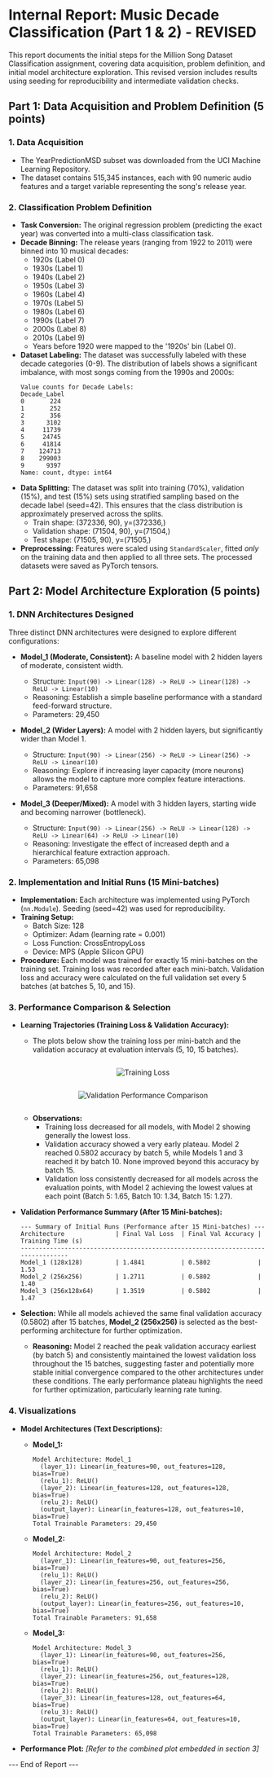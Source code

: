 # Internal Report: Music Decade Classification (Part 1 & 2) - REVISED

This report documents the initial steps for the Million Song Dataset Classification assignment, covering data acquisition, problem definition, and initial model architecture exploration. This revised version includes results using seeding for reproducibility and intermediate validation checks.

## Part 1: Data Acquisition and Problem Definition (5 points)

### 1. Data Acquisition

*   The YearPredictionMSD subset was downloaded from the UCI Machine Learning Repository.
*   The dataset contains 515,345 instances, each with 90 numeric audio features and a target variable representing the song's release year.

### 2. Classification Problem Definition

*   **Task Conversion:** The original regression problem (predicting the exact year) was converted into a multi-class classification task.
*   **Decade Binning:** The release years (ranging from 1922 to 2011) were binned into 10 musical decades:
    *   1920s (Label 0)
    *   1930s (Label 1)
    *   1940s (Label 2)
    *   1950s (Label 3)
    *   1960s (Label 4)
    *   1970s (Label 5)
    *   1980s (Label 6)
    *   1990s (Label 7)
    *   2000s (Label 8)
    *   2010s (Label 9)
    *   Years before 1920 were mapped to the '1920s' bin (Label 0).
*   **Dataset Labeling:** The dataset was successfully labeled with these decade categories (0-9). The distribution of labels shows a significant imbalance, with most songs coming from the 1990s and 2000s:
    ```
    Value counts for Decade Labels:
    Decade_Label
    0       224
    1       252
    2       356
    3      3102
    4     11739
    5     24745
    6     41814
    7    124713
    8    299003
    9      9397
    Name: count, dtype: int64
    ```
*   **Data Splitting:** The dataset was split into training (70%), validation (15%), and test (15%) sets using stratified sampling based on the decade label (seed=42). This ensures that the class distribution is approximately preserved across the splits.
    *   Train shape: (372336, 90), y=(372336,)
    *   Validation shape: (71504, 90), y=(71504,)
    *   Test shape: (71505, 90), y=(71505,)
*   **Preprocessing:** Features were scaled using `StandardScaler`, fitted *only* on the training data and then applied to all three sets. The processed datasets were saved as PyTorch tensors.

## Part 2: Model Architecture Exploration (5 points)

### 1. DNN Architectures Designed

Three distinct DNN architectures were designed to explore different configurations:

*   **Model_1 (Moderate, Consistent):** A baseline model with 2 hidden layers of moderate, consistent width.
    *   Structure: `Input(90) -> Linear(128) -> ReLU -> Linear(128) -> ReLU -> Linear(10)`
    *   Reasoning: Establish a simple baseline performance with a standard feed-forward structure.
    *   Parameters: 29,450

*   **Model_2 (Wider Layers):** A model with 2 hidden layers, but significantly wider than Model 1.
    *   Structure: `Input(90) -> Linear(256) -> ReLU -> Linear(256) -> ReLU -> Linear(10)`
    *   Reasoning: Explore if increasing layer capacity (more neurons) allows the model to capture more complex feature interactions.
    *   Parameters: 91,658

*   **Model_3 (Deeper/Mixed):** A model with 3 hidden layers, starting wide and becoming narrower (bottleneck).
    *   Structure: `Input(90) -> Linear(256) -> ReLU -> Linear(128) -> ReLU -> Linear(64) -> ReLU -> Linear(10)`
    *   Reasoning: Investigate the effect of increased depth and a hierarchical feature extraction approach.
    *   Parameters: 65,098

### 2. Implementation and Initial Runs (15 Mini-batches)

*   **Implementation:** Each architecture was implemented using PyTorch (`nn.Module`). Seeding (seed=42) was used for reproducibility.
*   **Training Setup:**
    *   Batch Size: 128
    *   Optimizer: Adam (learning rate = 0.001)
    *   Loss Function: CrossEntropyLoss
    *   Device: MPS (Apple Silicon GPU)
*   **Procedure:** Each model was trained for exactly 15 mini-batches on the training set. Training loss was recorded after each mini-batch. Validation loss and accuracy were calculated on the full validation set every 5 batches (at batches 5, 10, and 15).

### 3. Performance Comparison & Selection

*   **Learning Trajectories (Training Loss & Validation Accuracy):**
    *   The plots below show the training loss per mini-batch and the validation accuracy at evaluation intervals (5, 10, 15 batches).

    <div style="text-align: center; margin: 2em 0;">
        <img src="../results/plots/initial_runs_detailed.png" alt="Training Loss" style="max-width: 80%; margin-bottom: 2em;">
        <br>
        <img src="../results/plots/initial_validation_accuracy.png" alt="Validation Performance Comparison" style="max-width: 80%;">
    </div>

    *   **Observations:**
        *   Training loss decreased for all models, with Model 2 showing generally the lowest loss.
        *   Validation accuracy showed a very early plateau. Model 2 reached 0.5802 accuracy by batch 5, while Models 1 and 3 reached it by batch 10. None improved beyond this accuracy by batch 15.
        *   Validation loss consistently decreased for all models across the evaluation points, with Model 2 achieving the lowest values at each point (Batch 5: 1.65, Batch 10: 1.34, Batch 15: 1.27).

*   **Validation Performance Summary (After 15 Mini-batches):**

    ```
    --- Summary of Initial Runs (Performance after 15 Mini-batches) ---
    Architecture              | Final Val Loss  | Final Val Accuracy | Training Time (s)
    --------------------------------------------------------------------------------
    Model_1 (128x128)         | 1.4841          | 0.5802             | 1.53
    Model_2 (256x256)         | 1.2711          | 0.5802             | 1.40
    Model_3 (256x128x64)      | 1.3519          | 0.5802             | 1.47
    ```

*   **Selection:** While all models achieved the same final validation accuracy (0.5802) after 15 batches, **Model_2 (256x256)** is selected as the best-performing architecture for further optimization.
    *   **Reasoning:** Model 2 reached the peak validation accuracy earliest (by batch 5) and consistently maintained the lowest validation loss throughout the 15 batches, suggesting faster and potentially more stable initial convergence compared to the other architectures under these conditions. The early performance plateau highlights the need for further optimization, particularly learning rate tuning.

### 4. Visualizations

*   **Model Architectures (Text Descriptions):**

    *   **Model_1:**
        ```
        Model Architecture: Model_1
          (layer_1): Linear(in_features=90, out_features=128, bias=True)
          (relu_1): ReLU()
          (layer_2): Linear(in_features=128, out_features=128, bias=True)
          (relu_2): ReLU()
          (output_layer): Linear(in_features=128, out_features=10, bias=True)
        Total Trainable Parameters: 29,450
        ```
    *   **Model_2:**
        ```
        Model Architecture: Model_2
          (layer_1): Linear(in_features=90, out_features=256, bias=True)
          (relu_1): ReLU()
          (layer_2): Linear(in_features=256, out_features=256, bias=True)
          (relu_2): ReLU()
          (output_layer): Linear(in_features=256, out_features=10, bias=True)
        Total Trainable Parameters: 91,658
        ```
    *   **Model_3:**
        ```
        Model Architecture: Model_3
          (layer_1): Linear(in_features=90, out_features=256, bias=True)
          (relu_1): ReLU()
          (layer_2): Linear(in_features=256, out_features=128, bias=True)
          (relu_2): ReLU()
          (layer_3): Linear(in_features=128, out_features=64, bias=True)
          (relu_3): ReLU()
          (output_layer): Linear(in_features=64, out_features=10, bias=True)
        Total Trainable Parameters: 65,098
        ```

*   **Performance Plot:** *[Refer to the combined plot embedded in section 3]*

--- End of Report ---